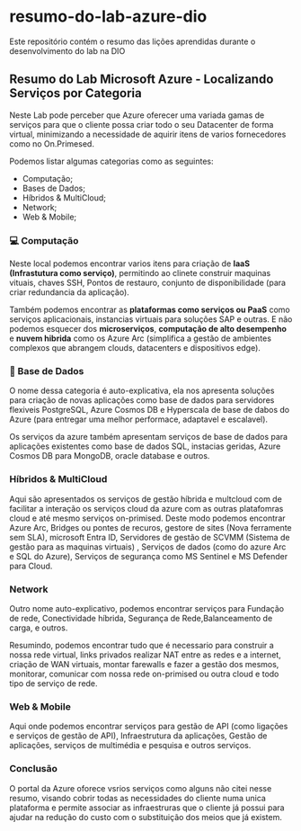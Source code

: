 
# resumo-do-lab-azure-dio
  Este repositório contém o resumo das lições aprendidas durante o desenvolvimento do lab na DIO

## Resumo do Lab Microsoft Azure - Localizando Serviços por Categoria
  Neste Lab pode perceber que Azure oferecer uma variada gamas de serviços para que o cliente possa criar todo o seu Datacenter de forma virtual, minimizando a necessidade
de aquirir itens de varios fornecedores como no On.Primesed.

Podemos listar algumas categorias como as seguintes:
- Computação;
- Bases de Dados;
- Híbridos & MultiCloud;
- Network;
- Web & Mobile;

### 💻 Computação
  Neste local podemos encontrar varios itens para criação de **IaaS (Infrastutura como serviço)**, permitindo ao clinete construir maquinas vituais, chaves SSH, Pontos de restauro, conjunto de disponibilidade (para criar redundancia da aplicação).

  Também podemos encontrar as **plataformas como serviços ou PaaS** como serviços aplicacionais, instancias virtuais para soluções SAP e outras. E não podemos esquecer dos **microserviços**, **computação de alto desempenho**  e **nuvem hibrida** como os Azure Arc (simplifica a gestão de ambientes complexos que abrangem clouds, datacenters e dispositivos edge).

### 💾 Base de Dados
  O nome dessa categoria é auto-explicativa, ela nos apresenta soluções para criação de novas aplicações como base de dados para servidores flexiveis PostgreSQL, Azure Cosmos DB e Hyperscala de base de dabos do Azure (para entregar uma melhor performace, adaptavel e escalavel).

  Os serviços da azure também apresentam serviços de base de dados para aplicações existentes como base de dados SQL, instacias geridas, Azure Cosmos DB para MongoDB, oracle database e outros.

### Híbridos & MultiCloud
  Aqui são apresentados os serviços de gestão híbrida e multcloud com de facilitar a interação os serviços cloud da azure com as outras platafomras cloud e até mesmo serviços on-primised. Deste modo podemos encontrar Azure Arc, Bridges ou pontes de recuros, gestore de sites (Nova ferramente sem SLA), microsoft Entra ID, Servidores de gestão de SCVMM (Sistema de gestão para as maquinas virtuais) , Serviços de dados (como do azure Arc e SQL do Azure), Serviços de segurança como MS Sentinel e MS Defender para Cloud.
  
### Network
  Outro nome auto-explicativo, podemos encontrar serviços para Fundação de rede, Conectividade híbrida, Segurança de Rede,Balanceamento de carga, e outros.

  Resumindo, podemos encontrar tudo que é necessario para construir a nossa rede virtual, links privados realizar NAT entre as redes e a internet, criação de WAN virtuais, montar farewalls e fazer a gestão dos mesmos, monitorar, comunicar com nossa rede on-primised ou outra cloud e todo tipo de serviço de rede.


### Web & Mobile
  Aqui onde podemos encontrar serviços para gestão de API (como ligações e serviços de gestão de API), Infraestrutura da aplicações, Gestão de aplicações, serviços de multimédia e pesquisa e outros serviços.

### Conclusão
  O portal da Azure oforece vsrios serviços como alguns não citei nesse resumo, visando cobrir todas as necessidades do cliente numa unica plataforma e permite associar as infraestruras que o cliente já possui para ajudar na redução do custo com o substituição dos meios que já existem. 
